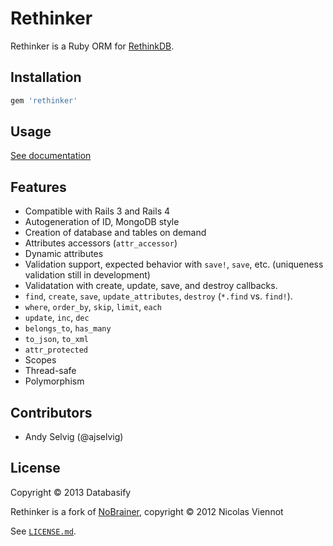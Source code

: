 Rethinker
===========

Rethinker is a Ruby ORM for [RethinkDB](http://www.rethinkdb.com/).

Installation
-------------

```ruby
gem 'rethinker'
```

Usage
------

[See documentation](http://databasify.github.io/rethinker)

Features
---------

* Compatible with Rails 3 and Rails 4
* Autogeneration of ID, MongoDB style
* Creation of database and tables on demand
* Attributes accessors (`attr_accessor`)
* Dynamic attributes
* Validation support, expected behavior with `save!`, `save`, etc. (uniqueness validation still in development)
* Validatation with create, update, save, and destroy callbacks.
* `find`, `create`, `save`, `update_attributes`, `destroy` (`*.find` vs. `find!`).
* `where`, `order_by`, `skip`, `limit`, `each`
* `update`, `inc`, `dec`
* `belongs_to`, `has_many`
* `to_json`, `to_xml`
* `attr_protected`
* Scopes
* Thread-safe
* Polymorphism

Contributors
------------
- Andy Selvig (@ajselvig)

License
--------

Copyright © 2013 Databasify

Rethinker is a fork of [NoBrainer](https://github.com/nviennot/nobrainer), copyright © 2012 Nicolas Viennot

See [`LICENSE.md`](https://github.com/databasify/rethinker/blob/master/LICENSE.md).
